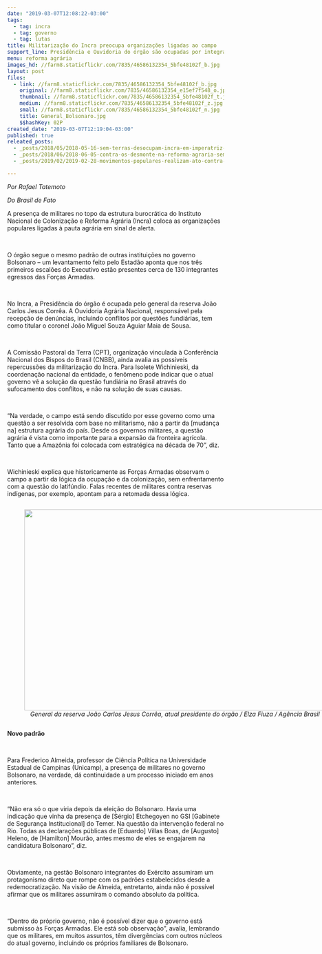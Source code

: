 ```yaml
---
date: "2019-03-07T12:08:22-03:00"
tags:
  - tag: incra
  - tag: governo
  - tag: lutas
title: Militarização do Incra preocupa organizações ligadas ao campo
support_line: Presidência e Ouvidoria do órgão são ocupadas por integrantes do Exército
menu: reforma agrária
images_hd: //farm8.staticflickr.com/7835/46586132354_5bfe48102f_b.jpg
layout: post
files:
  - link: //farm8.staticflickr.com/7835/46586132354_5bfe48102f_b.jpg
    original: //farm8.staticflickr.com/7835/46586132354_e15ef7f548_o.jpg
    thumbnail: //farm8.staticflickr.com/7835/46586132354_5bfe48102f_t.jpg
    medium: //farm8.staticflickr.com/7835/46586132354_5bfe48102f_z.jpg
    small: //farm8.staticflickr.com/7835/46586132354_5bfe48102f_n.jpg
    title: General_Bolsonaro.jpg
    $$hashKey: 02P
created_date: "2019-03-07T12:19:04-03:00"
published: true
releated_posts:
  - _posts/2018/05/2018-05-16-sem-terras-desocupam-incra-em-imperatriz-no-maranhao.md
  - _posts/2018/06/2018-06-05-contra-os-desmonte-na-reforma-agraria-sem-terras-ocupam-incra-em-aracaju.md
  - _posts/2019/02/2019-02-28-movimentos-populares-realizam-ato-contra-a-privatizacao-do-parque-nacional-pau-brasil-na-bahia.md

---
```

<p><em>Por Rafael Tatemoto</em></p>

<p><em>Do Brasil de Fato</em></p>

<p>A presen&ccedil;a de militares no topo da estrutura burocr&aacute;tica do Instituto Nacional de Coloniza&ccedil;&atilde;o e Reforma Agr&aacute;ria (Incra) coloca as organiza&ccedil;&otilde;es populares ligadas &agrave; pauta agr&aacute;ria em sinal de alerta.</p>

<p>&nbsp;</p>

<p>O &oacute;rg&atilde;o segue o mesmo padr&atilde;o de outras institui&ccedil;&otilde;es no governo Bolsonaro &ndash; um levantamento feito pelo Estad&atilde;o aponta que nos tr&ecirc;s primeiros escal&otilde;es do Executivo est&atilde;o presentes cerca de 130 integrantes egressos das For&ccedil;as Armadas.</p>

<p>&nbsp;</p>

<p>No Incra, a Presid&ecirc;ncia do &oacute;rg&atilde;o &eacute; ocupada pelo general da reserva Jo&atilde;o Carlos Jesus Corr&ecirc;a. A Ouvidoria Agr&aacute;ria Nacional, respons&aacute;vel pela recep&ccedil;&atilde;o de den&uacute;ncias, incluindo conflitos por quest&otilde;es fundi&aacute;rias, tem como titular o coronel Jo&atilde;o Miguel Souza Aguiar Maia de Sousa.</p>

<p>&nbsp;</p>

<p>A Comiss&atilde;o Pastoral da Terra (CPT), organiza&ccedil;&atilde;o vinculada &agrave; Confer&ecirc;ncia Nacional dos Bispos do Brasil (CNBB), ainda avalia as poss&iacute;veis repercuss&otilde;es da militariza&ccedil;&atilde;o do Incra. Para Isolete Wichinieski, da coordena&ccedil;&atilde;o nacional da entidade, o fen&ocirc;meno pode indicar que o atual governo v&ecirc; a solu&ccedil;&atilde;o da quest&atilde;o fundi&aacute;ria no Brasil atrav&eacute;s do sufocamento dos conflitos, e n&atilde;o na solu&ccedil;&atilde;o de suas causas.</p>

<p>&nbsp;</p>

<p>&ldquo;Na verdade, o campo est&aacute; sendo discutido por esse governo como uma quest&atilde;o a ser resolvida com base no militarismo, n&atilde;o a partir da [mudan&ccedil;a na] estrutura agr&aacute;ria do pa&iacute;s. Desde os governos militares, a quest&atilde;o agr&aacute;ria &eacute; vista como importante para a expans&atilde;o da fronteira agr&iacute;cola. Tanto que a Amaz&ocirc;nia foi colocada com estrat&eacute;gica na d&eacute;cada de 70&rdquo;, diz.</p>

<p>&nbsp;</p>

<p>Wichinieski explica que historicamente as For&ccedil;as Armadas observam o campo a partir da l&oacute;gica da ocupa&ccedil;&atilde;o e da coloniza&ccedil;&atilde;o, sem enfrentamento com a quest&atilde;o do latif&uacute;ndio. Falas recentes de militares contra reservas ind&iacute;genas, por exemplo, apontam para a retomada dessa l&oacute;gica.</p>

<div style="text-align:center">
<figure class="image" style="display:inline-block"><img alt="" height="466" src="http://farm8.staticflickr.com/7835/46586132354_5bfe48102f_b.jpg" width="700" />
<figcaption><em>General da reserva Jo&atilde;o Carlos Jesus Corr&ecirc;a, atual presidente do &oacute;rg&atilde;o / Elza Fiuza / Ag&ecirc;ncia Brasil</em></figcaption>
</figure>
</div>

<p><strong>Novo padr&atilde;o</strong></p>

<p>&nbsp;</p>

<p>Para Frederico Almeida, professor de Ci&ecirc;ncia Pol&iacute;tica na Universidade Estadual de Campinas (Unicamp), a presen&ccedil;a de militares no governo Bolsonaro, na verdade, d&aacute; continuidade a um processo iniciado em anos anteriores.</p>

<p>&nbsp;</p>

<p>&ldquo;N&atilde;o era s&oacute; o que viria depois da elei&ccedil;&atilde;o do Bolsonaro. Havia uma indica&ccedil;&atilde;o que vinha da presen&ccedil;a de [S&eacute;rgio] Etchegoyen no GSI [Gabinete de Seguran&ccedil;a Institucional] do Temer. Na quest&atilde;o da interven&ccedil;&atilde;o federal no Rio. Todas as declara&ccedil;&otilde;es p&uacute;blicas de [Eduardo] Villas Boas, de [Augusto] Heleno, de [Hamilton] Mour&atilde;o, antes mesmo de eles se engajarem na candidatura Bolsonaro&rdquo;, diz.</p>

<p>&nbsp;</p>

<p>Obviamente, na gest&atilde;o Bolsonaro integrantes do Ex&eacute;rcito assumiram um protagonismo direto que rompe com os padr&otilde;es estabelecidos desde a redemocratiza&ccedil;&atilde;o. Na vis&atilde;o de Almeida, entretanto, ainda n&atilde;o &eacute; poss&iacute;vel afirmar que os militares assumiram o comando absoluto da pol&iacute;tica.</p>

<p>&nbsp;</p>

<p>&ldquo;Dentro do pr&oacute;prio governo, n&atilde;o &eacute; poss&iacute;vel dizer que o governo est&aacute; submisso &agrave;s For&ccedil;as Armadas. Ele est&aacute; sob observa&ccedil;&atilde;o&rdquo;, avalia, lembrando que os militares, em muitos assuntos, t&ecirc;m diverg&ecirc;ncias com outros n&uacute;cleos do atual governo, incluindo os pr&oacute;prios familiares de Bolsonaro.</p>

<p>&nbsp;</p>

<p>&nbsp;</p>

